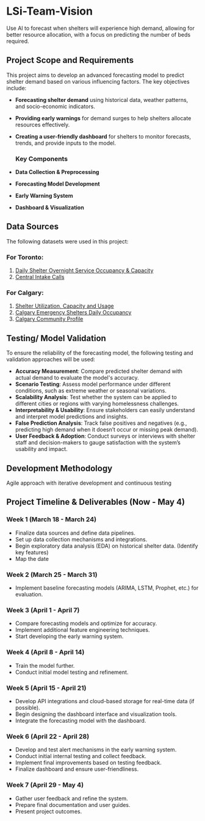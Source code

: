 # LSi-Team-Vision
Use AI to forecast when shelters will experience high demand, allowing for better resource allocation, with a focus on predicting the number of beds required.

## Project Scope and Requirements

This project aims to develop an advanced forecasting model to predict shelter demand based on various influencing factors. The key objectives include:

- **Forecasting shelter demand** using historical data, weather patterns, and socio-economic indicators.
- **Providing early warnings** for demand surges to help shelters allocate resources effectively.
- **Creating a user-friendly dashboard** for shelters to monitor forecasts, trends, and provide inputs to the model.

  ###  Key Components

- **Data Collection & Preprocessing**
- **Forecasting Model Development**
- **Early Warning System**
- **Dashboard & Visualization**



## Data Sources

The following datasets were used in this project:

### For Toronto:
1. [Daily Shelter Overnight Service Occupancy & Capacity](https://open.toronto.ca/dataset/daily-shelter-overnight-service-occupancy-capacity/)  
2. [Central Intake Calls](https://open.toronto.ca/dataset/central-intake-calls/)

### For Calgary:
1. [Shelter Utilization, Capacity and Usage](https://data.calgary.ca/Services-and-Amenities/Shelter-Utilization-Capacity-and-Usage-/p7ka-hqjn)  
2. [Calgary Emergency Shelters Daily Occupancy](https://data.calgary.ca/Services-and-Amenities/Calgary-Emergency-Shelters-Daily-Occupancy/7u2t-3wxf/about_data)  
3. [Calgary Community Profile](https://data.urbandatacentre.ca/dataset/calgary-community-profile)


  

## Testing/ Model Validation 

To ensure the reliability of the forecasting model, the following testing and validation approaches will be used:

- **Accuracy Measurement**: Compare predicted shelter demand with actual demand to evaluate the model's accuracy.
- **Scenario Testing**: Assess model performance under different conditions, such as extreme weather or seasonal variations.
- **Scalability Analysis**: Test whether the system can be applied to different cities or regions with varying homelessness challenges.
- **Interpretability & Usability**: Ensure stakeholders can easily understand and interpret model predictions and insights.
- **False Prediction Analysis**: Track false positives and negatives (e.g., predicting high demand when it doesn’t occur or missing peak demand).
- **User Feedback & Adoption**: Conduct surveys or interviews with shelter staff and decision-makers to gauge satisfaction with the system’s usability and impact.

## Development Methodology

Agile approach with iterative development and continuous testing



## Project Timeline & Deliverables (Now - May 4)

### **Week 1 (March 18 - March 24)**
- Finalize data sources and define data pipelines.
- Set up data collection mechanisms and integrations.
- Begin exploratory data analysis (EDA) on historical shelter data. (Identify key features)
- Map the date 

### **Week 2 (March 25 - March 31)**
- Implement baseline forecasting models (ARIMA, LSTM, Prophet, etc.) for evaluation.

### **Week 3 (April 1 - April 7)**
- Compare forecasting models and optimize for accuracy.
- Implement additional feature engineering techniques.
- Start developing the early warning system.

### **Week 4 (April 8 - April 14)**
- Train the model further.
- Conduct initial model testing and refinement.

### **Week 5 (April 15 - April 21)**
- Develop API integrations and cloud-based storage for real-time data (if possible).
- Begin designing the dashboard interface and visualization tools.
- Integrate the forecasting model with the dashboard.

### **Week 6 (April 22 - April 28)**
- Develop and test alert mechanisms in the early warning system.
- Conduct initial internal testing and collect feedback.
- Implement final improvements based on testing feedback.
- Finalize dashboard and ensure user-friendliness.

### **Week 7 (April 29 - May 4)**
- Gather user feedback and refine the system.
- Prepare final documentation and user guides.
- Present project outcomes.
